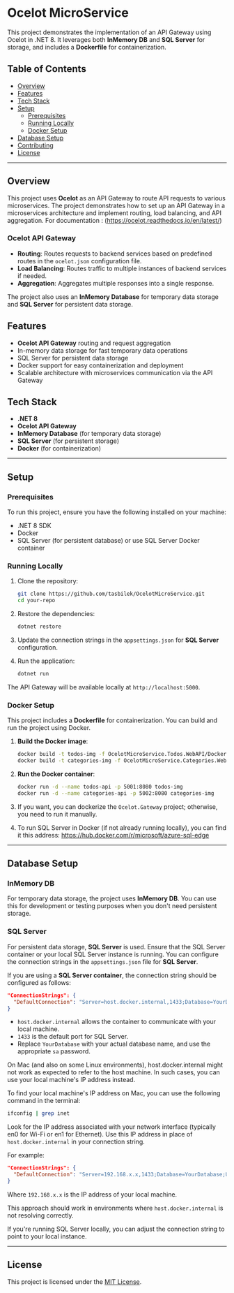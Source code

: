 
# Ocelot MicroService

This project demonstrates the implementation of an API Gateway using Ocelot in .NET 8. It leverages both **InMemory DB** and **SQL Server** for storage, and includes a **Dockerfile** for containerization.

## Table of Contents

- [Overview](#overview)
- [Features](#features)
- [Tech Stack](#tech-stack)
- [Setup](#setup)
  - [Prerequisites](#prerequisites)
  - [Running Locally](#running-locally)
  - [Docker Setup](#docker-setup)
- [Database Setup](#database-setup)
- [Contributing](#contributing)
- [License](#license)

---

## Overview

This project uses **Ocelot** as an API Gateway to route API requests to various microservices. The project demonstrates how to set up an API Gateway in a microservices architecture and implement routing, load balancing, and API aggregation. For documentation : (https://ocelot.readthedocs.io/en/latest/)

### Ocelot API Gateway
- **Routing**: Routes requests to backend services based on predefined routes in the `ocelot.json` configuration file.
- **Load Balancing**: Routes traffic to multiple instances of backend services if needed.
- **Aggregation**: Aggregates multiple responses into a single response.

The project also uses an **InMemory Database** for temporary data storage and **SQL Server** for persistent data storage.

## Features

- **Ocelot API Gateway** routing and request aggregation
- In-memory data storage for fast temporary data operations
- SQL Server for persistent data storage
- Docker support for easy containerization and deployment
- Scalable architecture with microservices communication via the API Gateway

## Tech Stack

- **.NET 8**
- **Ocelot API Gateway**
- **InMemory Database** (for temporary data storage)
- **SQL Server** (for persistent storage)
- **Docker** (for containerization)

---

## Setup

### Prerequisites

To run this project, ensure you have the following installed on your machine:

- .NET 8 SDK
- Docker
- SQL Server (for persistent database) or use SQL Server Docker container

### Running Locally

1. Clone the repository:

   ```bash
   git clone https://github.com/tasbilek/OcelotMicroService.git
   cd your-repo
   ```

2. Restore the dependencies:

   ```bash
   dotnet restore
   ```

3. Update the connection strings in the `appsettings.json` for **SQL Server** configuration.

4. Run the application:

   ```bash
   dotnet run
   ```

The API Gateway will be available locally at `http://localhost:5000`.

### Docker Setup

This project includes a **Dockerfile** for containerization. You can build and run the project using Docker.

1. **Build the Docker image**:

   ```bash
   docker build -t todos-img -f OcelotMicroService.Todos.WebAPI/Dockerfile .
   docker build -t categories-img -f OcelotMicroService.Categories.WebAPI/Dockerfile .
   ```

2. **Run the Docker container**:

   ```bash
   docker run -d --name todos-api -p 5001:8080 todos-img
   docker run -d --name categories-api -p 5002:8080 categories-img
   ```

3. If you want, you can dockerize the `Ocelot.Gateway` project; otherwise, you need to run it manually.

4. To run SQL Server in Docker (if not already running locally), you can find it this address:
   https://hub.docker.com/r/microsoft/azure-sql-edge

---

## Database Setup

### InMemory DB

For temporary data storage, the project uses **InMemory DB**. You can use this for development or testing purposes when you don't need persistent storage.

### SQL Server

For persistent data storage, **SQL Server** is used. Ensure that the SQL Server container or your local SQL Server instance is running. You can configure the connection strings in the `appsettings.json` file for **SQL Server**.

If you are using a **SQL Server container**, the connection string should be configured as follows:

```json
"ConnectionStrings": {
  "DefaultConnection": "Server=host.docker.internal,1433;Database=YourDatabase;User Id=sa;Password=yourPassword123!"
}
```

- `host.docker.internal` allows the container to communicate with your local machine.
- `1433` is the default port for SQL Server.
- Replace `YourDatabase` with your actual database name, and use the appropriate `sa` password.

On Mac (and also on some Linux environments), host.docker.internal might not work as expected to refer to the host machine. In such cases, you can use your local machine's IP address instead.

To find your local machine's IP address on Mac, you can use the following command in the terminal:

```bash
ifconfig | grep inet
```

Look for the IP address associated with your network interface (typically en0 for Wi-Fi or en1 for Ethernet). Use this IP address in place of `host.docker.internal` in your connection string.

For example:

```json
"ConnectionStrings": {
  "DefaultConnection": "Server=192.168.x.x,1433;Database=YourDatabase;User Id=sa;Password=yourPassword123!"
}
```
Where `192.168.x.x` is the IP address of your local machine.

This approach should work in environments where `host.docker.internal` is not resolving correctly.

If you're running SQL Server locally, you can adjust the connection string to point to your local instance.

---

## License

This project is licensed under the [MIT License](https://opensource.org/licenses/MIT).
